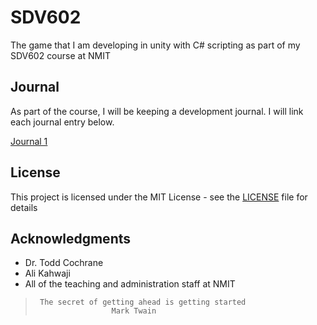 # SDV602

The game that I am developing in unity with C# scripting as part of my SDV602 course at NMIT

## Journal

As part of the course, I will be keeping a development journal. I will link each journal entry below.

[Journal 1](https://mckevmeister.github.io/2020/07/24/SDV602-Journal-1.html)

## License

This project is licensed under the MIT License - see the [LICENSE](LICENSE) file for details

## Acknowledgments

* Dr. Todd Cochrane
* Ali Kahwaji
* All of the teaching and administration staff at NMIT

>      The secret of getting ahead is getting started
>                      Mark Twain
